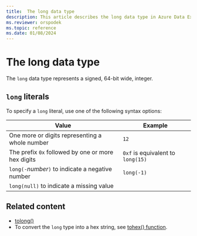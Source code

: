 ```yaml
---
title:  The long data type
description: This article describes the long data type in Azure Data Explorer.
ms.reviewer: orspodek
ms.topic: reference
ms.date: 01/08/2024
---
```

# The long data type

The `long` data type represents a signed, 64-bit wide, integer.

## `long` literals

To specify a `long` literal, use one of the following syntax options:

|Value|Example|
|--|--|
|One more or digits representing a whole number|`12`|
|The prefix `0x` followed by one or more hex digits|`0xf` is equivalent to `long(15)`|
|`long(-`*number*`)` to indicate a negative number|`long(-1)`|
|`long(null)` to indicate a missing value||

## Related content

* [tolong()](../../query/tolongfunction.md)
* To convert the `long` type into a hex string, see [tohex() function](../tohexfunction.md).
